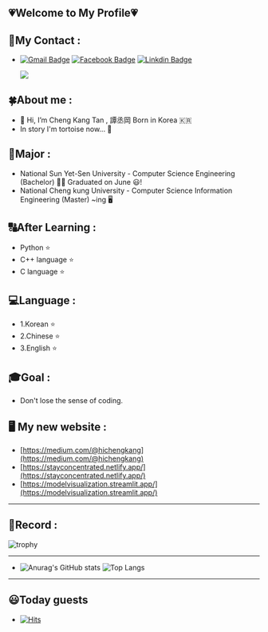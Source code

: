 ## 💗Welcome to My Profile💗 
## 🌟My Contact : 
- [![Gmail Badge](https://img.shields.io/badge/Gmail-d14836?style=flat-square&logo=Gmail&logoColor=white&link=mailto:ekatmdrkd7227@gmail.com)](mailto:ekatmdrkd7227@gmail.com)
  [![Facebook Badge](https://img.shields.io/badge/facebook-1877f2?style=flat-square&logo=facebook&logoColor=white&link=https://www.facebook.com/chengkang2001)](https://www.facebook.com/chengkang2001)
  [![Linkdin Badge](https://img.shields.io/badge/LinkedIn-0077B5?style=for-the-badge&logo=linkedin&logoColor=white&link=https://www.linkedin.com/in/chengkang-tan-aa9352243)](https://www.linkedin.com/in/chengkang-tan-aa9352243)
  
   <image src="https://img.shields.io/github/followers/TCK2001?style=social">
## 🍀About me : 
+ 👋 Hi, I’m Cheng Kang Tan , 譚丞岡 Born in Korea 🇰🇷 
+ In <The Tortoise and the Hare> story I'm tortoise now... 🐢     
## 🥇Major  :
+ National Sun Yet-Sen University - Computer Science Engineering  (Bachelor) 👨‍🎓 Graduated on June 😃!
+ National Cheng kung University - Computer Science Information Engineering (Master) ~ing 🖥️
## 🔠After Learning :
+ Python :star:
+ C++ language :star:
+ C language :star:
## 💻Language :
+  1.Korean :star:
+  2.Chinese :star:
+  3.English :star:
## 🎓Goal  :
+ Don't lose the sense of coding.
## 🖥️ My new website : 
+ [https://medium.com/@hichengkang](https://medium.com/@hichengkang)
+ [https://stayconcentrated.netlify.app/](https://stayconcentrated.netlify.app/)
+ [https://modelvisualization.streamlit.app/](https://modelvisualization.streamlit.app/)
--------
## 🎁Record  :
![trophy](https://github-profile-trophy.vercel.app/?username=TCK2001)
<!---
[![commit combo](http://commitcombo.com/get?user=TCK2001&theme=Sunset-mini)](https://github.com/devxb/commitcombo)
--->
--------
- ![Anurag's GitHub stats](https://github-readme-stats.vercel.app/api?username=TCK2001&show_icons=true&theme=highcontrast)
  ![Top Langs](https://github-readme-stats.vercel.app/api/top-langs/?username=TCK2001&langs_count=8)
--------
## 😃Today guests 
- [![Hits](https://hits.seeyoufarm.com/api/count/incr/badge.svg?url=https%3A%2F%2Fgithub.com%2FTCK2001&count_bg=%2379C83D&title_bg=%23555555&icon=&icon_color=%23E7E7E7&title=hits&edge_flat=false)](https://hits.seeyoufarm.com)
 
<!---
TCK2001/TCK2001 is a ✨ special ✨ repository because its `README.md` (this file) appears on your GitHub profile.
You can click the Preview link to take a look at your changes.
--->
